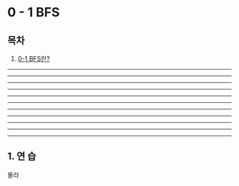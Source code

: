 # 0 - 1 BFS
## 목차
1. [0-1 BFS란?](#1.-연-습)
---
---
---
------
---
---
---
------
---
---
---












## 1. 연 습
몰라
